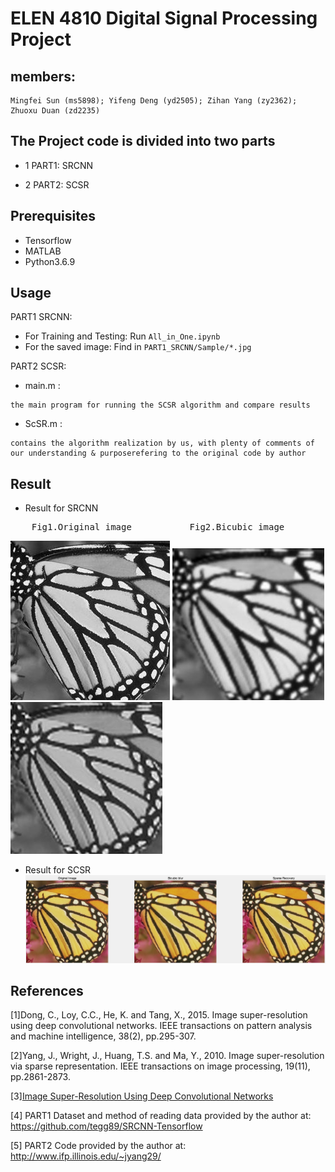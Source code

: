 # ELEN 4810 Digital Signal Processing Project
## members:
```
Mingfei Sun (ms5898); Yifeng Deng (yd2505); Zihan Yang (zy2362); Zhuoxu Duan (zd2235)
```
## The Project code is divided into two parts

* 1 PART1: SRCNN 

* 2 PART2: SCSR 

## Prerequisites
* Tensorflow
* MATLAB
* Python3.6.9

## Usage
PART1 SRCNN: 
* For Training and Testing: Run ```All_in_One.ipynb```
* For the saved image: Find in ```PART1_SRCNN/Sample/*.jpg```

PART2 SCSR:
* main.m : 
```
the main program for running the SCSR algorithm and compare results
```
* ScSR.m :
```
contains the algorithm realization by us, with plenty of comments of 
our understanding & purposerefering to the original code by author
```
## Result
* Result for SRCNN
<pre>    Fig1.Original image           Fig2.Bicubic image         Fig3.Super-resolved image </pre>

![orig](https://github.com/ms5898/DSP-Project/blob/master/PART1_SRCNN/Sample/butterfly_GT_hr.jpg)
![bicubic](https://github.com/ms5898/DSP-Project/blob/master/PART1_SRCNN/Sample/butterfly_GT_lr.jpg)
![srcnn](https://github.com/ms5898/DSP-Project/blob/master/PART1_SRCNN/Sample/butterfly_GT_SRCNN.jpg)
* Result for SCSR
![scsr](https://github.com/ms5898/DSP-Project/blob/master/PART2_SCSR/img/result.png)

## References
[1]Dong, C., Loy, C.C., He, K. and Tang, X., 2015. Image super-resolution using deep convolutional networks. IEEE transactions on pattern analysis and machine intelligence, 38(2), pp.295-307.

[2]Yang, J., Wright, J., Huang, T.S. and Ma, Y., 2010. Image super-resolution via sparse representation. IEEE transactions on image processing, 19(11), pp.2861-2873.

[3][Image Super-Resolution Using Deep Convolutional Networks](http://mmlab.ie.cuhk.edu.hk/projects/SRCNN.html) 

[4] PART1 Dataset and method of reading data provided by the author at: https://github.com/tegg89/SRCNN-Tensorflow

[5] PART2 Code provided by the author at: http://www.ifp.illinois.edu/~jyang29/

